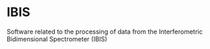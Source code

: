 # IBIS
Software related to the processing of data from the Interferometric Bidimensional Spectrometer (IBIS)
